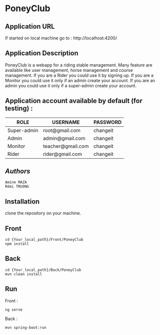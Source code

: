 # PoneyClub

## Application URL
If started on local machine go to : http://localhost:4200/

## Application Description
PoneyClub is a webapp for a riding stable management. 
Many feature are available like user management, horse management and course management.
If you are a Rider you could use it by signing up.
If you are a Monitor you could use it only if an admin create your account.
If you are an admin you could use it only if a super-admin create your account.

## Application account available by default (for testing) :

<table>
  <thead>
   <tr>
    <th>ROLE</th>
    <th>USERNAME</th>
    <th>PASSWORD</th>
   </tr>
  </thead>
  <tbody>
   <tr>
    <td>Super-admin</td>
    <td>root@gmail.com </td>
    <td>changeit</td>
   </tr>
   <tr>
    <td>Admin</td>
    <td>admin@gmail.com</td>
    <td>changeit</td>
   </tr>
   <tr>
    <td>Monitor</td>
    <td>teacher@gmail.com</td>
    <td>changeit</td>
   </tr>
   <tr>
    <td>Rider</td>
    <td>rider@gmail.com</td>
    <td>changeit</td>
   </tr>
 </tbody>
 </table>

## *Authors*
```
Amine MAZA
Rémi TRUONG
```
## Installation

clone the repository on your machine.

## Front

```
cd {Your_local_path}/Front/PoneyClub
npm install
```

## Back
```
cd {Your_local_path}/Back/PoneyClub
mvn clean install
```


## Run

Front :
```
ng serve
```

Back :
```
mvn spring-boot:run
```

